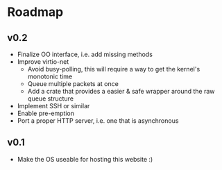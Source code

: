 # Roadmap

## v0.2

- Finalize OO interface, i.e. add missing methods
- Improve virtio-net
  - Avoid busy-polling, this will require a way to get the kernel's monotonic time
  - Queue multiple packets at once
  - Add a crate that provides a easier & safe wrapper around the raw queue structure
- Implement SSH or similar
- Enable pre-emption
- Port a proper HTTP server, i.e. one that is asynchronous

## v0.1

- Make the OS useable for hosting this website :)
